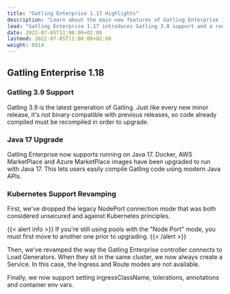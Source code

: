 ```yaml
---
title: "Gatling Enterprise 1.17 Highlights"
description: "Learn about the main new features of Gatling Enterprise 1.17"
lead: "Gatling Enterprise 1.17 introduces Gatling 3.8 support and a redesign of the PDF export feature"
date: 2022-07-05T11:00:00+02:00
lastmod: 2022-07-05T11:00:00+02:00
weight: 6014
---
```


## Gatling Enterprise 1.18

### Gatling 3.9 Support

Gatling 3.9 is the latest generation of Gatling. Just like every new minor release, it's not binary compatible with previous releases, so code already compiled must be recompiled in order to upgrade. 

### Java 17 Upgrade

Gatling Enterprise now supports running on Java 17.
Docker, AWS MarketPlace and Azure MarketPlace images have been upgraded to run with Java 17.
This lets users easily compile Gatling code using modern Java APIs.

### Kubernetes Support Revamping

First, we've dropped the legacy NodePort connection mode that was both considered unsecured and against Kubernetes principles.

{{< alert info >}}
If you're still using pools with the "Node Port" mode, you must first move to another one prior to upgrading.
{{< /alert >}}

Then, we've revamped the way the Gatling Enterprise controller connects to Load Generators.
When they sit in the same cluster, we now always create a Service. In this case, the Ingress and Route modes are not available.

Finally, we now support setting ingressClassName, tolerations, annotations and container env vars.

